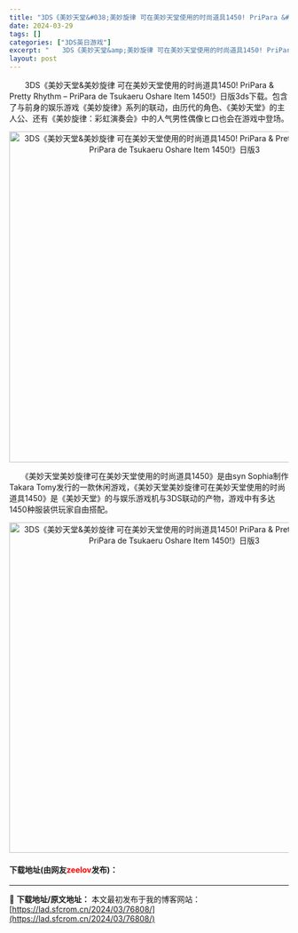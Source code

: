 ```yaml
---
title: "3DS《美妙天堂&#038;美妙旋律 可在美妙天堂使用的时尚道具1450! PriPara &#038; Pretty Rhythm – PriPara de Tsukaeru Oshare Item 1450!》日版3"
date: 2024-03-29
tags: []
categories: ["3DS英日游戏"]
excerpt: "　　3DS《美妙天堂&amp;美妙旋律 可在美妙天堂使用的时尚道具1450! PriPara &amp; Pretty Rhythm &ndash; PriPara de Tsukaeru Oshare Item 1450!》日版3ds下载。包含了与前身的娱乐游戏《美妙旋律》系列的联动，由历代的角色&hellip;"
layout: post
---
```


 <p>　　3DS《美妙天堂&amp;美妙旋律 可在美妙天堂使用的时尚道具1450! PriPara &amp; Pretty Rhythm &ndash; PriPara de Tsukaeru Oshare Item 1450!》日版3ds下载。包含了与前身的娱乐游戏《美妙旋律》系列的联动，由历代的角色、《美妙天堂》的主人公、还有《美妙旋律：彩虹演奏会》中的人气男性偶像ヒロ也会在游戏中登场。</p> <p align="center"><img align="" border="0" src="https://lad.sfcrom.cn/wp-content/uploads/2024/03/20240329_66063501c6720.webp" width="596" alt="3DS《美妙天堂&amp;美妙旋律 可在美妙天堂使用的时尚道具1450! PriPara &amp; Pretty Rhythm – PriPara de Tsukaeru Oshare Item 1450!》日版3" /></p> <p>　　《美妙天堂美妙旋律可在美妙天堂使用的时尚道具1450》是由syn Sophia制作Takara Tomy发行的一款休闲游戏，《美妙天堂美妙旋律可在美妙天堂使用的时尚道具1450》是《美妙天堂》的与娱乐游戏机与3DS联动的产物，游戏中有多达1450种服装供玩家自由搭配。</p> <p align="center"><img align="" border="0" src="https://lad.sfcrom.cn/wp-content/uploads/2024/03/20240329_66063502249e5.webp" width="595" alt="3DS《美妙天堂&amp;美妙旋律 可在美妙天堂使用的时尚道具1450! PriPara &amp; Pretty Rhythm – PriPara de Tsukaeru Oshare Item 1450!》日版3" /></p> <p><h4>下载地址(由网友<font color="red">zeelov</font>发布)：</h4></p> 

---
📖 **下载地址/原文地址：** 本文最初发布于我的博客网站：[https://lad.sfcrom.cn/2024/03/76808/](https://lad.sfcrom.cn/2024/03/76808/)
